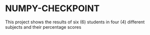 # NUMPY-CHECKPOINT
This project shows the results of six (6) students in four (4) different subjects and their percentage scores

